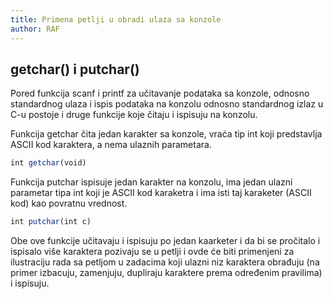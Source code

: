 ```yaml
---
title: Primena petlji u obradi ulaza sa konzole
author: RAF
---
```



## getchar() i putchar()

Pored funkcija scanf i printf za učitavanje podataka sa konzole, odnosno standardnog ulaza i ispis podataka na konzolu odnosno standardnog izlaz u C-u postoje i druge funkcije koje čitaju i ispisuju na konzolu. 

Funkcija getchar čita jedan karakter sa konzole, vraća tip int koji predstavlja ASCII kod karaktera, a nema ulaznih parametara. 

```r
int getchar(void)
``` 

Funkcija putchar ispisuje jedan karakter na konzolu, ima jedan ulazni parametar tipa int koji je ASCII kod karaketra i ima isti taj karaketer (ASCII kod) kao povratnu vrednost. 

```r
int putchar(int c) 
``` 

Obe ove funkcije učitavaju i ispisuju po jedan kaarketer i da bi se pročitalo i ispisalo više karaktera pozivaju se u petlji i ovde će biti primenjeni za ilustraciju rada sa petljom u zadacima koji ulazni niz karaktera obrađuju (na primer izbacuju, zamenjuju, dupliraju karaktere prema određenim pravilima) i ispisuju. 





